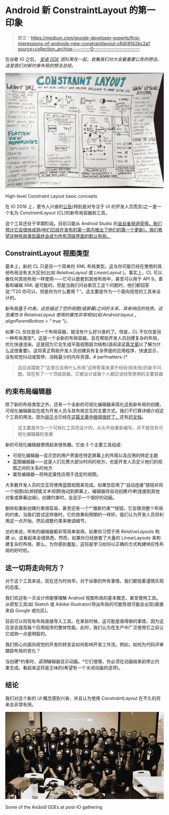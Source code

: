 # Android 新 ConstraintLayout 的第一印象

> 原文：<https://medium.com/google-developer-experts/first-impressions-of-androids-new-constraintlayout-c6d081b2bc2a?source=collection_archive---------0----------------------->

在谷歌 IO 之后， [*安卓 GDE*](https://developers.google.com/experts/) *团队聚在一起，收集我们对大会最重要公告的想法。这是我们对新约束布局的想法总结。*

![](img/bea32ea882601bbaa5ee75b11e951ff1.png)

High-level Constraint Layout basic concepts

在 IO 2016 上，更令人兴奋的[公告](http://android-developers.blogspot.com/2016/05/android-studio-22-preview-new-ui.html)(特别是对专注于 UI 的开发人员而言)之一是一个名为 *ConstraintLayout* (CL)的新布局容器和工具。

这个工具还处于早期阶段。目前只能从 Android Studio 的[金丝雀频道获得。我们预计它会很快成熟(他们已经在发布的第一周内推出了他们的第一个更新)。我们希望这种布局类型最终会成为所有顶级界面的默认布局。](http://tools.android.com/download/studio/canary/latest)

## ConstraintLayout 视图类型

基本上，新的 CL 只是另一个简单的 XML 布局类型。这与你可能已经在使用的其他布局没有太大区别(比如 *RelativeLayout* 或 *LinearLayout* )。事实上，CL 可以像任何其他布局一样使用——它可以嵌套到其他布局中，甚至可以用于 API 9。查看和编辑 XML 是可能的，但是当我们问谷歌员工这个问题时，他们都回答说:“T20 你可以，但是你为什么要用？”。这主要是作为一个面向视觉的工具来设计的。

新布局基于*约束。这些描述了您的视图(或屏幕)之间的关系，具有响应的性质。这些属性与 *RelativeLayout* 使用的属性非常相似(如:*Android:layout _ alignParentBottom = " true "*)。*

如果 CL 仅仅是另一个布局容器，就没有什么好兴奋的了。但是，CL 不仅仅是另一种布局类型*。这是一个全新的布局容器，旨在帮助开发人员创建复杂的布局，优化快速渲染。这是因为它会生成平面视图层次结构(请阅读这篇[文章](http://blog.venmo.com/hf2t3h4x98p5e13z82pl8j66ngcmry/performance-tuning-on-android)以了解为什么这很重要)。这将真正帮助开发人员创建具有复杂界面的应用程序，快速显示，没有视觉抖动或暂停，消耗最少的内存资源。# perfmatters-)*

> 这应该摆脱了“这里应该用什么布局”这种答案来源于经验(和失败)的新手问题。现在有了一个顶级容器，它被设计成每个人都应该经常使用的主要容器

## 约束布局编辑器

除了新的布局类型之外，还有一个全新的可视化编辑器来简化这些新布局的创建。可视化编辑器旨在成为开发人员与其布局交互的主要方式。我们不打算详细介绍这个工具的用法，因为[丽贝卡](https://developers.google.com/experts/people/rebecca-franks)已经在[这篇文章中做得很好了，](http://riggaroo.co.za/constraintlayout-101-new-layout-builder-android-studio/)还有[的文档](http://tools.android.com/tech-docs/layout-editor)。

> 这主要是作为一个可视化工具而设计的，从头开始重新编写，并不是现有可视化编辑器的发展

新的可视化编辑器使用起来很有趣。它由 3 个主要工具组成:

*   可视化编辑器—显示您的用户界面在特定屏幕上的外观以及应用的特定主题
*   蓝图编辑器——这是人们花费大部分时间的地方，也是开发人员定义他们的视图之间的关系的地方
*   属性编辑器—将特定属性应用于选定的视图。

大多数开发人员的交互将使用蓝图视图来完成。如果您启用了“自动连接”按钮并将一个视图(如*按钮*或*文本视图*)拖动到屏幕上，编辑器将自动创建*约束*(连接到其他对象或屏幕边缘)。创建约束时，会显示一个很好的动画。

删除和重新创建约束很容易，甚至还有一个*“推断约束”*按钮，它会猜测整个布局的约束。当我们尝试这样做时，它的效果和预期的一样好。我们认为开发人员将利用这一点开始，然后调整约束来微调细节。

总的来说，所有的编辑器都非常简单易用。如果你习惯于用 *RelativeLayouts* 构建 ui，这看起来会很熟悉。然而，如果你已经嵌套了大量的 LinearLayouts 来构建复杂的布局，那么，为你感到羞耻，这将是学习如何以正确的方式构建响应性布局的好时机。

## 这一切将走向何方？

对于这个工具来说，现在还为时尚早。对于谷歌的所有事情，我们都抱着谨慎乐观的态度。

我们欢迎有一天设计师能够理解 Android 视图布局的基本概念，甚至使用工具。从原型工具(如 Sketch 或 Adobe Illustrator)导出布局的可能性很可能会出现(直接来自 Google 或社区)。

目前可以将现有布局直接导入工具。在某些时候，这可能是值得做的事情，因为这应该会提高每个应用程序的整体性能。此时，我们认为在生产中广泛使用它之前让它成熟一点是明智的。

我们担心向面向视觉的开发的转变会如何影响开发工作流。例如，如何为代码评审跟踪布局的变化？

当创建*约束时，*蓝图*编辑器显示动画。*它们很慢，你必须在动画结束前停止约束生成。看起来这将是乏味的(希望有一个关闭动画的选项)。

## 结论

我们对这个新的 UI 概念感到兴奋，并且认为使用 *ConstraintLayout* 在不久的将来会非常有用。

![](img/c84016ebb365492f03a591c4c7d69007.png)

Some of the Andoid GDEs at post-IO gathering